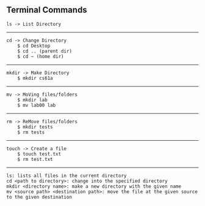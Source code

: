 ## Terminal Commands
```
ls -> List Directory
```
---

```
cd -> Change Directory
    $ cd Desktop
    $ cd .. (parent dir)
    $ cd ~ (home dir)
```

---

```
mkdir -> Make Directory
    $ mkdir cs61a
```
---

```
mv -> MoVing files/folders
    $ mkdir lab
    $ mv lab00 lab
```
---

```
rm -> ReMove files/folders
    $ mkdir tests
    $ rm tests
```
---

```
touch -> Create a file
    $ touch test.txt
    $ rm test.txt
```
---

```
ls: lists all files in the current directory
cd <path to directory>: change into the specified directory
mkdir <directory name>: make a new directory with the given name
mv <source path> <destination path>: move the file at the given source to the given destination
```

